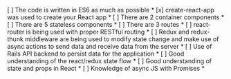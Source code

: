 [ ] The code is written in ES6 as much as possible * 
[x] create-react-app was used to create your React app * 
[ ] There are 2 container components * 
[ ] There are 5 stateless components * 
[ ] There are 3 routes * 
[ ] react-router is being used with proper RESTful routing * 
[ ]  Redux and redux-thunk middleware are being used to modify state change and make use of async actions to send data and receive data from the server * 
[ ] Use of Rails API backend to persist data for the application * 
[ ] Good understanding of the react/redux state flow * 
[ ] Good understanding of state and props in React * 
[ ] Knowledge of async JS with Promises * 